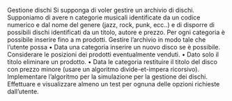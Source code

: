 Gestione dischi
Si supponga di voler gestire un archivio di dischi. Supponiamo di avere n categorie musicali identificate da un codice numerico e dal nome del genere (jazz, rock, punk, ecc..) e di disporre di possibili dischi identificati da un titolo, autore e prezzo. Per ogni categoria è possibile inserire fino a m prodotti.
Gestire l’archivio in modo tale che l’utente possa
• Data una categoria inserire un nuovo disco se è possibile. Considerare le posizioni dei prodotti eventualmente venduti.
• Dato solo il titolo eliminare un prodotto.
• Data le categoria restituire il titolo del disco con prezzo minore (usare un algoritmo divide-et-impera ricorsivo).
Implementare l’algoritmo per la simulazione per la gestione dei dischi.
Effettuare e visualizzare almeno un test per ognuna delle opzioni richieste dall’utente.
